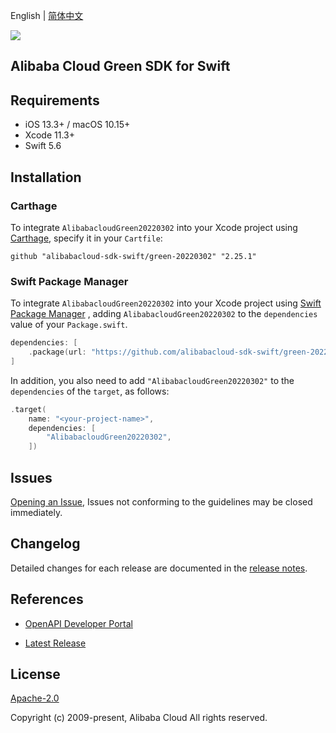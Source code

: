 English | [简体中文](README-CN.md)

![](https://aliyunsdk-pages.alicdn.com/icons/AlibabaCloud.svg)

## Alibaba Cloud Green SDK for Swift

## Requirements

- iOS 13.3+ / macOS 10.15+
- Xcode 11.3+
- Swift 5.6

## Installation

### Carthage

To integrate `AlibabacloudGreen20220302` into your Xcode project using [Carthage](https://github.com/Carthage/Carthage), specify it in your `Cartfile`:

```ogdl
github "alibabacloud-sdk-swift/green-20220302" "2.25.1"
```

### Swift Package Manager

To integrate `AlibabacloudGreen20220302` into your Xcode project using [Swift Package Manager](https://swift.org/package-manager/) , adding `AlibabacloudGreen20220302` to the `dependencies` value of your `Package.swift`.

```swift
dependencies: [
    .package(url: "https://github.com/alibabacloud-sdk-swift/green-20220302.git", from: "2.25.1")
]
```

In addition, you also need to add `"AlibabacloudGreen20220302"` to the `dependencies` of the `target`, as follows:

```swift
.target(
    name: "<your-project-name>",
    dependencies: [
        "AlibabacloudGreen20220302",
    ])
```

## Issues

[Opening an Issue](https://github.com/alibabacloud-sdk-swift/green-20220302/issues/new), Issues not conforming to the guidelines may be closed immediately.

## Changelog

Detailed changes for each release are documented in the [release notes](./ChangeLog.txt).

## References

* [OpenAPI Developer Portal](https://next.api.alibabacloud.com/home)
- [Latest Release](https://github.com/alibabacloud-sdk-swift/green-20220302)

## License

[Apache-2.0](http://www.apache.org/licenses/LICENSE-2.0)

Copyright (c) 2009-present, Alibaba Cloud All rights reserved.
